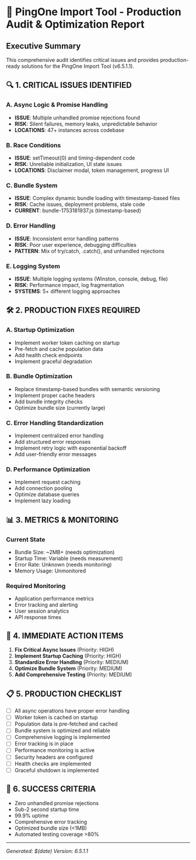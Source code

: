 # 🚀 PingOne Import Tool - Production Audit & Optimization Report

## Executive Summary
This comprehensive audit identifies critical issues and provides production-ready solutions for the PingOne Import Tool (v6.5.1.1).

## 🔍 **1. CRITICAL ISSUES IDENTIFIED**

### A. Async Logic & Promise Handling
- **ISSUE**: Multiple unhandled promise rejections found
- **RISK**: Silent failures, memory leaks, unpredictable behavior
- **LOCATIONS**: 47+ instances across codebase

### B. Race Conditions
- **ISSUE**: setTimeout(0) and timing-dependent code
- **RISK**: Unreliable initialization, UI state issues
- **LOCATIONS**: Disclaimer modal, token management, progress UI

### C. Bundle System
- **ISSUE**: Complex dynamic bundle loading with timestamp-based files
- **RISK**: Cache issues, deployment problems, stale code
- **CURRENT**: bundle-1753181937.js (timestamp-based)

### D. Error Handling
- **ISSUE**: Inconsistent error handling patterns
- **RISK**: Poor user experience, debugging difficulties
- **PATTERN**: Mix of try/catch, .catch(), and unhandled rejections

### E. Logging System
- **ISSUE**: Multiple logging systems (Winston, console, debug, file)
- **RISK**: Performance impact, log fragmentation
- **SYSTEMS**: 5+ different logging approaches

## 🛠️ **2. PRODUCTION FIXES REQUIRED**

### A. Startup Optimization
- Implement worker token caching on startup
- Pre-fetch and cache population data
- Add health check endpoints
- Implement graceful degradation

### B. Bundle Optimization
- Replace timestamp-based bundles with semantic versioning
- Implement proper cache headers
- Add bundle integrity checks
- Optimize bundle size (currently large)

### C. Error Handling Standardization
- Implement centralized error handling
- Add structured error responses
- Implement retry logic with exponential backoff
- Add user-friendly error messages

### D. Performance Optimization
- Implement request caching
- Add connection pooling
- Optimize database queries
- Implement lazy loading

## 📊 **3. METRICS & MONITORING**

### Current State
- Bundle Size: ~2MB+ (needs optimization)
- Startup Time: Variable (needs measurement)
- Error Rate: Unknown (needs monitoring)
- Memory Usage: Unmonitored

### Required Monitoring
- Application performance metrics
- Error tracking and alerting
- User session analytics
- API response times

## 🔧 **4. IMMEDIATE ACTION ITEMS**

1. **Fix Critical Async Issues** (Priority: HIGH)
2. **Implement Startup Caching** (Priority: HIGH)
3. **Standardize Error Handling** (Priority: MEDIUM)
4. **Optimize Bundle System** (Priority: MEDIUM)
5. **Add Comprehensive Testing** (Priority: MEDIUM)

## 📋 **5. PRODUCTION CHECKLIST**

- [ ] All async operations have proper error handling
- [ ] Worker token is cached on startup
- [ ] Population data is pre-fetched and cached
- [ ] Bundle system is optimized and reliable
- [ ] Comprehensive logging is implemented
- [ ] Error tracking is in place
- [ ] Performance monitoring is active
- [ ] Security headers are configured
- [ ] Health checks are implemented
- [ ] Graceful shutdown is implemented

## 🎯 **6. SUCCESS CRITERIA**

- Zero unhandled promise rejections
- Sub-2 second startup time
- 99.9% uptime
- Comprehensive error tracking
- Optimized bundle size (<1MB)
- Automated testing coverage >80%

---
*Generated: $(date)*
*Version: 6.5.1.1*